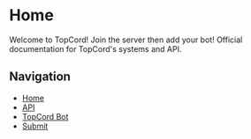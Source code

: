 # Home

Welcome to TopCord! Join the server then add your bot! Official documentation for TopCord's systems and API.

## Navigation
- [Home](/README.md)
- [API](API.md)
- [TopCord Bot](Bot.md)
- [Submit](Submit.md)
